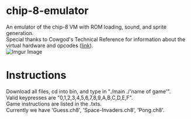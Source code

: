 # chip-8-emulator
An emulator of the chip-8 VM with ROM loading, sound, and sprite generation. <br/>
Special thanks to Cowgod's Technical Reference for information about the virtual hardware and opcodes ([link](http://devernay.free.fr/hacks/chip8/C8TECH10.HTM)). <br/>
![Imgur Image](https://i.imgur.com/a/GaYXbZx.png)
# Instructions
Download all files, cd into bin, and type in "./main ./'name of game'". <br/>
Valid keypresses are "0,1,2,3,4,5,6,7,8,9,A,B,C,D,E,F". <br/>
Game instructions are listed in the .txts. <br/>
Currently we have 'Guess.ch8', 'Space-Invaders.ch8', 'Pong.ch8'. <br/>
